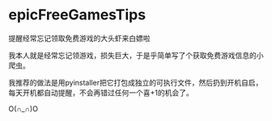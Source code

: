 # epicFreeGamesTips
提醒经常忘记领取免费游戏的大头虾来白嫖啦


我本人就是经常忘记领游戏，损失巨大，于是乎简单写了个获取免费游戏信息的小爬虫。

我推荐的做法是用pyinstaller把它打包成独立的可执行文件，然后扔到开机自启，每天开机都自动提醒，不会再错过任何一个喜+1的机会了。

O(∩_∩)O
